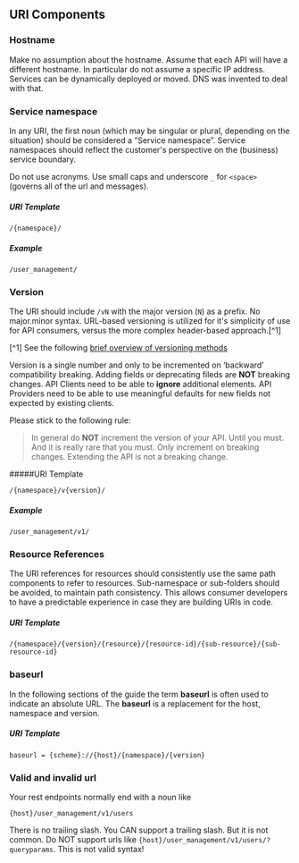 ## URI Components
### Hostname

Make no assumption about the hostname.
Assume that each API will have a different hostname. In particular do not assume a specific IP address. Services can be dynamically deployed or moved.
DNS was invented to deal with that.

### Service namespace

In any URI, the first noun (which may be singular or plural, depending on the situation) should be considered a “Service namespace”. Service namespaces should reflect the customer's perspective on the (business) service boundary.

Do not use acronyms. Use small caps and underscore `_` for `<space>` (governs all of the url and messages).

##### URI Template

	/{namespace}/

##### Example

	/user_management/

### Version

The URI should include `/vN` with the major version (`N`) as a prefix. No major.minor syntax. URL-based versioning is utilized for it's simplicity of use for API consumers, versus the more complex header-based approach.[^1]

[^1] See the following [brief overview of versioning methods](https://www.3scale.net/2016/06/api-versioning-methods-a-brief-reference/)

Version is a single number and only to be incremented on ‘backward’ compatibility breaking. Adding fields or deprecating fileds are **NOT** breaking changes. API Clients need to be able to **ignore** additional elements. API Providers need to be able to use meaningful defaults for new fields not expected by existing clients.  

Please stick to the following rule:

> In general do **NOT** increment the version of your API. Until you must. And it is really rare that you must. Only increment on breaking changes. Extending the API is not a breaking change.

#####URI Template

	/{namespace}/v{version}/

##### Example

	/user_management/v1/

### Resource References

The URI references for resources should consistently use the same path components to refer to resources. Sub-namespace or sub-folders should be avoided, to maintain path consistency. This allows consumer developers to have a predictable experience in case they are building URIs in code.

##### URI Template

	/{namespace}/{version}/{resource}/{resource-id}/{sub-resource}/{sub-resource-id}


### baseurl

In the following sections of the guide the term **baseurl** is often used to indicate an absolute URL.
The **baseurl** is a replacement for the host, namespace and version.

##### URI Template

	baseurl = {scheme}://{host}/{namespace}/{version}

### Valid and invalid url

Your rest endpoints normally end with a noun like

    {host}/user_management/v1/users

There is no trailing slash. You CAN support a trailing slash. But it is not common. Do NOT support urls like `{host}/user_management/v1/users/?queryparams`. This is not valid syntax!

